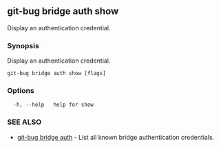 ## git-bug bridge auth show

Display an authentication credential.

### Synopsis

Display an authentication credential.

```
git-bug bridge auth show [flags]
```

### Options

```
  -h, --help   help for show
```

### SEE ALSO

* [git-bug bridge auth](git-bug_bridge_auth.md)	 - List all known bridge authentication credentials.

